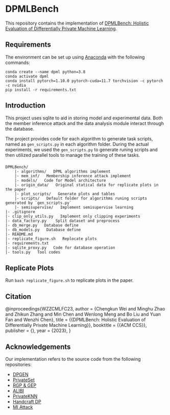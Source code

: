 # DPMLBench
This repository contains the implementation of [DPMLBench: Holistic Evaluation of Differentially Private Machine Learning](https://arxiv.org/abs/2305.05900).

## Requirements
The environment can be set up using [Anaconda](https://www.anaconda.com/download/) with the following commands:

```
conda create --name dpml python=3.8
conda activate dpml
conda install pytorch=1.10.0 pytorch-cuda=11.7 torchvision -c pytorch -c nvidia
pip install -r requirements.txt
```
## Introduction

This project uses sqlite to aid in storing model and experimental data.
Both the member inference attack and the data analysis module interact through the database.

The project provides code for each algorithm to generate task scripts, named as `gen_scripts.py` in each algorithm folder.
During the actual experiments, we used the `gen_scripts.py` to generate runing scripts and then utilized parallel tools to manage the training of these tasks.

### 
```
DPMLBench/
    |- algorithms/   DPML algorithms implement 
    |- mem_inf/   Membership inference attack implement
    |- models/   Code for Model architecture 
    |- origin_data/   Original statical data for replicate plots in the paper
    |- plot_scripts/   Generate plots and tables
    |- scripts/   Default folder for algorithms runing scripts generated by `gen_scripts.py`
    |- semisupervise/   Implement semisupervise learning
|- .gitignore
|- clip_only_utils.py   Implement only clipping experiments
|- data_factory.py    Split dataset and preprocess
|- db_merge.py   Database define
|- db_models.py   Database define
|- README.md  
|- replicate_figure.sh   Replocate plots
|- requirements.txt
|- sqlite_proxy.py   Code for database operation
|- tools.py   Tool codes
```

## Replicate Plots

Run `bash replicate_figure.sh` to replicate plots in the paper.

## Citation

 @inproceedings{WZZCMLFC23,
    author = {Chengkun Wei and Minghu Zhao and Zhikun Zhang and Min Chen and Wenlong Meng and Bo Liu and Yuan Fan and Wenzhi Chen},
    title = {{DPMLBench: Holistic Evaluation of Differentially Private Machine Learning}},
    booktitle = {{ACM CCS}},
    publisher = {},
    year = {2023},
}

## Acknowledgements
Our implementation refers to the source code from the following repositories:
- [DPGEN](https://github.com/tkarras/progressive_growing_of_gans)
- [PrivateSet](https://github.com/DingfanChen/Private-Set)
- [RGP & GEP](https://github.com/jeremy43/Private_kNN)
- [ALIBI](https://github.com/facebookresearch/label_dp_antipodes)
- [PrivateKNN](https://github.com/jeremy43/Private_kNN)
- [Handcraft DP](https://github.com/ftramer/Handcrafted-DP)
- [MI Attack](https://github.com/liuyugeng/ML-Doctor)

